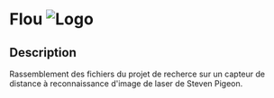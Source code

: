 # Flou ![Logo](https://github.com/steven-pigeon/flou/blob/master/flou-logo-small.jpg "Logo flou")

## Description
Rassemblement des fichiers du projet de recherce sur un capteur de distance à reconnaissance d'image de laser de Steven Pigeon.